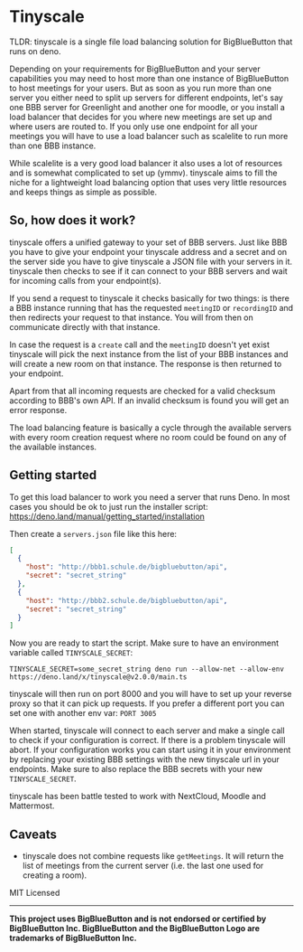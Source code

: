 # Tinyscale

TLDR: tinyscale is a single file load balancing solution for BigBlueButton that
runs on deno.

Depending on your requirements for BigBlueButton and your server capabilities
you may need to host more than one instance of BigBlueButton to host meetings
for your users. But as soon as you run more than one server you either need to
split up servers for different endpoints, let's say one BBB server for
Greenlight and another one for moodle, or you install a load balancer that
decides for you where new meetings are set up and where users are routed to. If
you only use one endpoint for all your meetings you will have to use a load
balancer such as scalelite to run more than one BBB instance.

While scalelite is a very good load balancer it also uses a lot of resources and
is somewhat complicated to set up (ymmv). tinyscale aims to fill the niche for a
lightweight load balancing option that uses very little resources and keeps
things as simple as possible.

## So, how does it work?

tinyscale offers a unified gateway to your set of BBB servers. Just like BBB you
have to give your endpoint your tinyscale address and a secret and on the server
side you have to give tinyscale a JSON file with your servers in it. tinyscale
then checks to see if it can connect to your BBB servers and wait for incoming
calls from your endpoint(s).

If you send a request to tinyscale it checks basically for two things: is there
a BBB instance running that has the requested `meetingID` or `recordingID` and
then redirects your request to that instance. You will from then on communicate
directly with that instance.

In case the request is a `create` call and the `meetingID` doesn't yet exist
tinyscale will pick the next instance from the list of your BBB instances and
will create a new room on that instance. The response is then returned to your
endpoint.

Apart from that all incoming requests are checked for a valid checksum according
to BBB's own API. If an invalid checksum is found you will get an error
response.

The load balancing feature is basically a cycle through the available servers
with every room creation request where no room could be found on any of the
available instances.

## Getting started

To get this load balancer to work you need a server that runs Deno. In most
cases you should be ok to just run the installer script:
https://deno.land/manual/getting_started/installation

Then create a `servers.json` file like this here:

```json
[
  {
    "host": "http://bbb1.schule.de/bigbluebutton/api",
    "secret": "secret_string"
  },
  {
    "host": "http://bbb2.schule.de/bigbluebutton/api",
    "secret": "secret_string"
  }
]
```

Now you are ready to start the script. Make sure to have an environment variable
called `TINYSCALE_SECRET`:

    TINYSCALE_SECRET=some_secret_string deno run --allow-net --allow-env https://deno.land/x/tinyscale@v2.0.0/main.ts

tinyscale will then run on port 8000 and you will have to set up your reverse
proxy so that it can pick up requests. If you prefer a different port you can
set one with another env var: `PORT 3005`

When started, tinyscale will connect to each server and make a single call to
check if your configuration is correct. If there is a problem tinyscale will
abort. If your configuration works you can start using it in your environment by
replacing your existing BBB settings with the new tinyscale url in your
endpoints. Make sure to also replace the BBB secrets with your new
`TINYSCALE_SECRET`.

tinyscale has been battle tested to work with NextCloud, Moodle and Mattermost.

## Caveats

- tinyscale does not combine requests like `getMeetings`. It will return the
  list of meetings from the current server (i.e. the last one used for creating
  a room).

MIT Licensed

---

**This project uses BigBlueButton and is not endorsed or certified by
BigBlueButton Inc. BigBlueButton and the BigBlueButton Logo are trademarks of
BigBlueButton Inc.**

